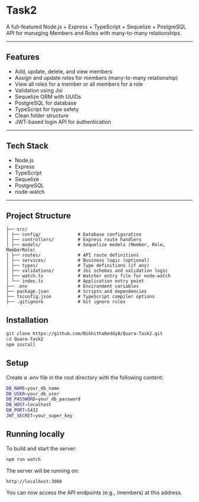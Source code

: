 # Task2

A full-featured Node.js + Express + TypeScript + Sequelize + PostgreSQL API for managing Members and Roles with many-to-many relationships.

---

##  Features

- Add, update, delete, and view members
- Assign and update roles for members (many-to-many relationship)
- View all roles for a member or all members for a role
- Validation using Joi
- Sequelize ORM with UUIDs
- PostgreSQL for database
- TypeScript for type safety
- Clean folder structure 
- JWT-based login API for authentication
---

##  Tech Stack

- Node.js
- Express
- TypeScript
- Sequelize
- PostgreSQL
- node-watch 

---
##  Project Structure

```
├── src/
│ ├── config/              # Database configuration
│ ├── controllers/         # Express route handlers
│ ├── models/              # Sequelize models (Member, Role, MemberRole)
│ ├── routes/              # API route definitions
│ ├── services/            # Business logic (optional)
│ ├── types/               # Type definitions (if any)
│ ├── validations/         # Joi schemas and validation logic
│ ├── watch.ts             # Watcher entry file for node-watch
│ └── index.ts             # Application entry point
├── .env                   # Environment variables
├── package.json           # Scripts and dependencies
├── tsconfig.json          # TypeScript compiler options
├── .gitignore             # Git ignore rules
```

## Installation

```bash
git clone https://github.com/NikhithaReddy8/Quara-Task2.git
cd Quara-Task2
npm install
```

## Setup

Create a .env file in the root directory with the following content:

```bash
DB_NAME=your_db_name
DB_USER=your_db_user
DB_PASSWORD=your_db_password
DB_HOST=localhost
DB_PORT=5432
JWT_SECRET=your_super_key
```

## Running locally

To build and start the server:

```bash
npm run watch
```
The server will be running on:

```bash
http://localhost:3000
```
You can now access the API endpoints (e.g., /members) at this address.
